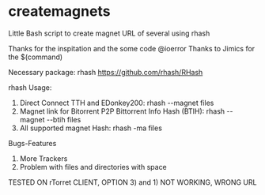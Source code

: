 createmagnets
=============

Little Bash script to create magnet URL of several using rhash

Thanks for the inspitation and the some code @ioerror
Thanks to Jimics for the $(command)

Necessary package: rhash https://github.com/rhash/RHash

rhash Usage: 
1) Direct Connect TTH and EDonkey200: rhash --magnet files
2) Magnet link for Bitorrent P2P Bittorrent Info Hash (BTIH): rhash --magnet --btih files 
3) All supported magnet Hash: rhash -ma files

Bugs-Features
1) More Trackers
2) Problem with files and directories with space

TESTED ON rTorret CLIENT, OPTION 3) and 1) NOT WORKING, WRONG URL
